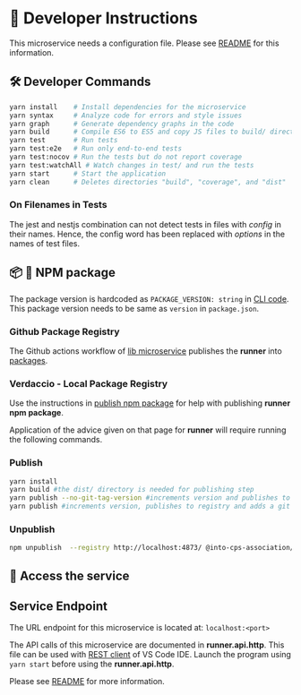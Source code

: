 # :runner: Developer Instructions

This microservice needs a configuration file.
Please see [README](./README.md) for this information.

## :hammer_and_wrench: Developer Commands

```bash
yarn install    # Install dependencies for the microservice
yarn syntax     # Analyze code for errors and style issues
yarn graph      # Generate dependency graphs in the code
yarn build      # Compile ES6 to ES5 and copy JS files to build/ directory
yarn test       # Run tests
yarn test:e2e   # Run only end-to-end tests
yarn test:nocov # Run the tests but do not report coverage
yarn test:watchAll # Watch changes in test/ and run the tests
yarn start      # Start the application
yarn clean      # Deletes directories "build", "coverage", and "dist"
```

### On Filenames in Tests

The jest and nestjs combination can not detect tests in files
with _config_ in their names. Hence, the config word has been
replaced with _options_ in the names of test files.

## :package: :ship: NPM package

The package version is hardcoded as `PACKAGE_VERSION: string` in
[CLI code](src/config/commander.ts). This package version needs to be
same as `version` in `package.json`.

### Github Package Registry

The Github actions workflow of
[lib microservice](../../../.github/workflows/runner.yml) publishes the **runner**
into
[packages](https://github.com/orgs/INTO-CPS-Association/packages?repo_name=DTaaS).

### Verdaccio - Local Package Registry

Use the instructions in
[publish npm package](../../../docs/developer/npm-packages.md) for help
with publishing **runner npm package**.

Application of the advice given on that page for **runner** will require
running the following commands.

### Publish

```bash
yarn install
yarn build #the dist/ directory is needed for publishing step
yarn publish --no-git-tag-version #increments version and publishes to registry
yarn publish #increments version, publishes to registry and adds a git tag
```

### Unpublish

```bash
npm unpublish  --registry http://localhost:4873/ @into-cps-association/runner@0.0.2
```

## :rocket: Access the service

## Service Endpoint

The URL endpoint for this microservice is located at: `localhost:<port>`

The API calls of this microservice are documented in **runner.api.http**.
This file can be used with
[REST client](https://marketplace.visualstudio.com/items?itemName=humao.rest-client)
of VS Code IDE. Launch the program using `yarn start` before using
the **runner.api.http**.

Please see [README](./README.md) for more information.
